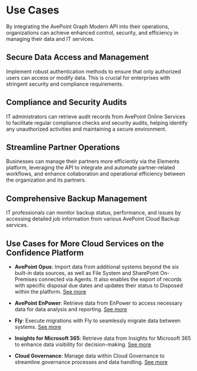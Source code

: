 # Use Cases  

By integrating the AvePoint Graph Modern API into their operations, organizations can achieve enhanced control, security, and efficiency in managing their data and IT services.  

## Secure Data Access and Management  

Implement robust authentication methods to ensure that only authorized users can access or modify data. This is crucial for enterprises with stringent security and compliance requirements.  

## Compliance and Security Audits  

IT administrators can retrieve audit records from AvePoint Online Services to facilitate regular compliance checks and security audits, helping identify any unauthorized activities and maintaining a secure environment.  

## Streamline Partner Operations  

Businesses can manage their partners more efficiently via the Elements platform, leveraging the API to integrate and automate partner-related workflows, and enhance collaboration and operational efficiency between the organization and its partners.  

## Comprehensive Backup Management  

IT professionals can monitor backup status, performance, and issues by accessing detailed job information from various AvePoint Cloud Backup services.  

## Use Cases for More Cloud Services on the Confidence Platform  

- **AvePoint Opus**: Import data from additional systems beyond the six built-in data sources, as well as File System and SharePoint On-Premises connected via Agents. It also enables the export of records with specific disposal due dates and updates their status to Disposed within the platform. [See more](https://cdn.avepoint.com/assets/webhelp/avepoint-opus/index.htm#!Documents/avepointopusapisforconnector.htm)  

[add refer to link]: #
[Delphine: Is the "See more" OK?]: #

- **AvePoint EnPower**: Retrieve data from EnPower to access necessary data for data analysis and reporting. [See more](https://cdn.avepoint.com/assets/webhelp/avepoint-enpower/index.htm#!Documents/enpowerwebapi.htm)  

- **Fly**: Execute migrations with Fly to seamlessly migrate data between systems. [See more](https://cdn.avepoint.com/assets/webhelp/fly/index.htm#!Documents/flypublicapi.htm)  

- **Insights for Microsoft 365**: Retrieve data from Insights for Microsoft 365 to enhance data visibility for decision-making. [See more](https://cdn.avepoint.com/assets/webhelp/insights-for-microsoft-365/index.htm#!Documents/insightsformicrosoft365webapi.htm)  

- **Cloud Governance**: Manage data within Cloud Governance to streamline governance processes and data handling. [See more](https://cdn.avepoint.com/assets/webhelp/avepoint-cloud-governance-administrator-guide/index.htm#!Documents/avepointcloudgovernancemodernapi.htm)  
